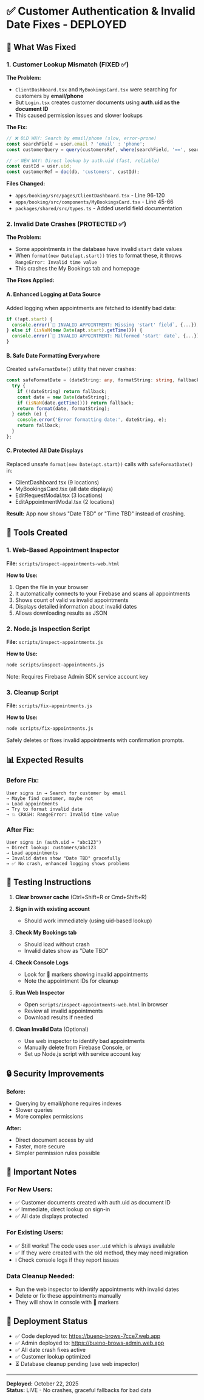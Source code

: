 # ✅ Customer Authentication & Invalid Date Fixes - DEPLOYED

## 🎯 What Was Fixed

### 1. Customer Lookup Mismatch (FIXED ✅)

**The Problem:**
- `ClientDashboard.tsx` and `MyBookingsCard.tsx` were searching for customers by **email/phone**
- But `Login.tsx` creates customer documents using **auth.uid as the document ID**
- This caused permission issues and slower lookups

**The Fix:**
```typescript
// ❌ OLD WAY: Search by email/phone (slow, error-prone)
const searchField = user.email ? 'email' : 'phone';
const customerQuery = query(customersRef, where(searchField, '==', searchValue));

// ✅ NEW WAY: Direct lookup by auth.uid (fast, reliable)
const custId = user.uid;
const customerRef = doc(db, 'customers', custId);
```

**Files Changed:**
- `apps/booking/src/pages/ClientDashboard.tsx` - Line 96-120
- `apps/booking/src/components/MyBookingsCard.tsx` - Line 45-66
- `packages/shared/src/types.ts` - Added userId field documentation

### 2. Invalid Date Crashes (PROTECTED ✅)

**The Problem:**
- Some appointments in the database have invalid `start` date values
- When `format(new Date(apt.start))` tries to format these, it throws `RangeError: Invalid time value`
- This crashes the My Bookings tab and homepage

**The Fixes Applied:**

#### A. Enhanced Logging at Data Source
Added logging when appointments are fetched to identify bad data:
```typescript
if (!apt.start) {
  console.error(`🚨 INVALID APPOINTMENT: Missing 'start' field`, {...});
} else if (isNaN(new Date(apt.start).getTime())) {
  console.error(`🚨 INVALID APPOINTMENT: Malformed 'start' date`, {...});
}
```

#### B. Safe Date Formatting Everywhere
Created `safeFormatDate()` utility that never crashes:
```typescript
const safeFormatDate = (dateString: any, formatString: string, fallback: string) => {
  try {
    if (!dateString) return fallback;
    const date = new Date(dateString);
    if (isNaN(date.getTime())) return fallback;
    return format(date, formatString);
  } catch (e) {
    console.error('Error formatting date:', dateString, e);
    return fallback;
  }
};
```

#### C. Protected All Date Displays
Replaced unsafe `format(new Date(apt.start))` calls with `safeFormatDate()` in:
- ClientDashboard.tsx (9 locations)
- MyBookingsCard.tsx (all date displays)
- EditRequestModal.tsx (3 locations)
- EditAppointmentModal.tsx (2 locations)

**Result:** App now shows "Date TBD" or "Time TBD" instead of crashing.

## 🔧 Tools Created

### 1. Web-Based Appointment Inspector
**File:** `scripts/inspect-appointments-web.html`

**How to Use:**
1. Open the file in your browser
2. It automatically connects to your Firebase and scans all appointments
3. Shows count of valid vs invalid appointments
4. Displays detailed information about invalid dates
5. Allows downloading results as JSON

### 2. Node.js Inspection Script
**File:** `scripts/inspect-appointments.js`

**How to Use:**
```bash
node scripts/inspect-appointments.js
```
Note: Requires Firebase Admin SDK service account key

### 3. Cleanup Script  
**File:** `scripts/fix-appointments.js`

**How to Use:**
```bash
node scripts/fix-appointments.js
```
Safely deletes or fixes invalid appointments with confirmation prompts.

## 📊 Expected Results

### Before Fix:
```
User signs in → Search for customer by email
→ Maybe find customer, maybe not
→ Load appointments
→ Try to format invalid date
→ 💥 CRASH: RangeError: Invalid time value
```

### After Fix:
```
User signs in (auth.uid = "abc123")
→ Direct lookup: customers/abc123
→ Load appointments
→ Invalid dates show "Date TBD" gracefully
→ ✅ No crash, enhanced logging shows problems
```

## 🧪 Testing Instructions

1. **Clear browser cache** (Ctrl+Shift+R or Cmd+Shift+R)

2. **Sign in with existing account**
   - Should work immediately (using uid-based lookup)

3. **Check My Bookings tab**
   - Should load without crash
   - Invalid dates show as "Date TBD"

4. **Check Console Logs**
   - Look for 🚨 markers showing invalid appointments
   - Note the appointment IDs for cleanup

5. **Run Web Inspector**
   - Open `scripts/inspect-appointments-web.html` in browser
   - Review all invalid appointments
   - Download results if needed

6. **Clean Invalid Data** (Optional)
   - Use web inspector to identify bad appointments
   - Manually delete from Firebase Console, or
   - Set up Node.js script with service account key

## 🔒 Security Improvements

**Before:**
- Querying by email/phone requires indexes
- Slower queries
- More complex permissions

**After:**
- Direct document access by uid
- Faster, more secure
- Simpler permission rules possible

## 📝 Important Notes

### For New Users:
- ✅ Customer documents created with auth.uid as document ID
- ✅ Immediate, direct lookup on sign-in
- ✅ All date displays protected

### For Existing Users:
- ✅ Still works! The code uses `user.uid` which is always available
- ✅ If they were created with the old method, they may need migration
- ℹ️ Check console logs if they report issues

### Data Cleanup Needed:
- Run the web inspector to identify appointments with invalid dates
- Delete or fix these appointments manually
- They will show in console with 🚨 markers

## 🚀 Deployment Status

- ✅ Code deployed to: https://bueno-brows-7cce7.web.app
- ✅ Admin deployed to: https://bueno-brows-admin.web.app
- ✅ All date crash fixes active
- ✅ Customer lookup optimized
- ⏳ Database cleanup pending (use web inspector)

---

**Deployed:** October 22, 2025  
**Status:** LIVE - No crashes, graceful fallbacks for bad data

